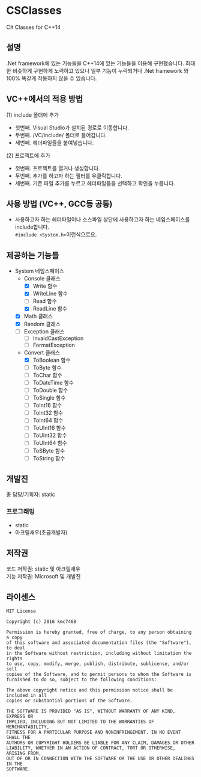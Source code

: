 # CSClasses
C# Classes for C++14

## 설명
.Net framework에 있는 기능들을 C++14에 있는 기능들을 이용해 구현했습니다. 최대한 비슷하게 구현하게 노력하고 있으나 일부 기능이 누락되거나 .Net framework 와 100% 똑같게 작동하지 않을 수 있습니다.

## VC++에서의 적용 방법
(1) include 폴더에 추가
- 첫번째. Visual Studio가 설치된 경로로 이동합니다.
- 두번째. /VC/include/ 폴더로 들어갑니다.
- 세번째. 헤더파일들을 붙여넣습니다.

(2) 프로젝트에 추가
- 첫번째. 프로젝트를 열거나 생성합니다.
- 두번째. 추가를 하고자 하는 필터를 우클릭합니다.
- 세번째. 기존 파일 추가를 누르고 헤더파일들을 선택하고 확인을 누릅니다.

## 사용 방법 (VC++, GCC등 공통)
- 사용하고자 하는 헤더파일이나 소스파일 상단에 사용하고자 하는 네임스페이스를 include합니다.<br>```#include <System.h>```이런식으로요.

## 제공하는 기능들
- System 네임스페이스
  - Console 클래스
    - [x] Write 함수
    - [x] WriteLine 함수
    - [ ] Read 함수
    - [x] ReadLine 함수
    
  - [x] Math 클래스
  - [x] Random 클래스
  - [ ] Exception 클래스
    - [ ] InvaidCastException
    - [ ] FormatException
  
  - Convert 클래스
    - [x] ToBoolean 함수
    - [ ] ToByte 함수
    - [ ] ToChar 함수
    - [ ] ToDateTime 함수
    - [ ] ToDouble 함수
    - [ ] ToSingle 함수
    - [ ] ToInt16 함수
    - [ ] ToInt32 함수
    - [ ] ToInt64 함수
    - [ ] ToUInt16 함수
    - [ ] ToUInt32 함수
    - [ ] ToUInt64 함수
    - [ ] ToSByte 함수
    - [ ] ToString 함수

## 개발진
총 담당/기획자: static<br>
### 프로그래밍
- static
- 아크릴새우(초급개발자)

## 저작권
코드 저작권: static 및 아크릴새우<br>
기능 저작권: Microsoft 및 개발진

## 라이센스
```
MIT License

Copyright (c) 2016 kmc7468

Permission is hereby granted, free of charge, to any person obtaining a copy
of this software and associated documentation files (the "Software"), to deal
in the Software without restriction, including without limitation the rights
to use, copy, modify, merge, publish, distribute, sublicense, and/or sell
copies of the Software, and to permit persons to whom the Software is
furnished to do so, subject to the following conditions:

The above copyright notice and this permission notice shall be included in all
copies or substantial portions of the Software.

THE SOFTWARE IS PROVIDED "AS IS", WITHOUT WARRANTY OF ANY KIND, EXPRESS OR
IMPLIED, INCLUDING BUT NOT LIMITED TO THE WARRANTIES OF MERCHANTABILITY,
FITNESS FOR A PARTICULAR PURPOSE AND NONINFRINGEMENT. IN NO EVENT SHALL THE
AUTHORS OR COPYRIGHT HOLDERS BE LIABLE FOR ANY CLAIM, DAMAGES OR OTHER
LIABILITY, WHETHER IN AN ACTION OF CONTRACT, TORT OR OTHERWISE, ARISING FROM,
OUT OF OR IN CONNECTION WITH THE SOFTWARE OR THE USE OR OTHER DEALINGS IN THE
SOFTWARE.
```
